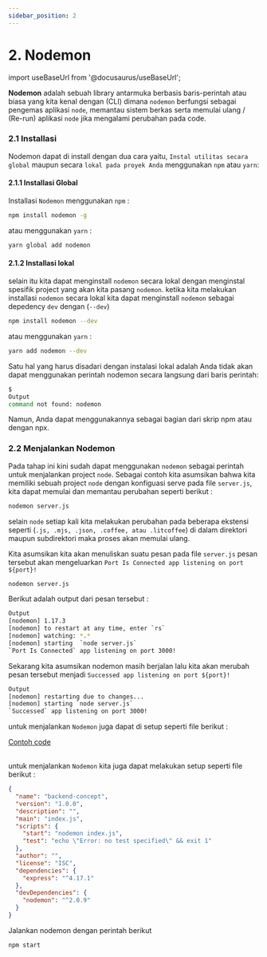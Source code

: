```yaml
---
sidebar_position: 2
---
```


# 2. Nodemon

import useBaseUrl from '@docusaurus/useBaseUrl';

**Nodemon** adalah sebuah library antarmuka berbasis baris-perintah atau biasa yang kita kenal dengan (CLI) dimana `nodemon` berfungsi sebagai pengemas aplikasi `node`, memantau sistem berkas serta memulai ulang / (Re-run) aplikasi `node` jika mengalami perubahan pada code.

### 2.1 Installasi

Nodemon dapat di install dengan dua cara yaitu, `Instal utilitas secara global` maupun secara `lokal pada proyek Anda` menggunakan `npm` atau `yarn`:

#### 2.1.1 Installasi Global

Installasi `Nodemon` menggunakan `npm` :

```bash
npm install nodemon -g
```

atau menggunakan `yarn` :

```bash
yarn global add nodemon
```

#### 2.1.2 Installasi lokal

selain itu kita dapat menginstall `nodemon` secara lokal dengan menginstal spesifik project yang akan kita pasang `nodemon`. ketika kita melakukan installasi `nodemon` secara lokal kita dapat menginstall `nodemon` sebagai depedency `dev` dengan (`--dev`)

```bash
npm install nodemon --dev
```

atau menggunakan `yarn` :

```bash
yarn add nodemon --dev
```

Satu hal yang harus disadari dengan instalasi lokal adalah Anda tidak akan dapat menggunakan perintah nodemon secara langsung dari baris perintah:

```bash
$
Output
command not found: nodemon
```

Namun, Anda dapat menggunakannya sebagai bagian dari skrip npm atau dengan npx.

### 2.2 Menjalankan Nodemon

Pada tahap ini kini sudah dapat menggunakan `nodemon` sebagai perintah untuk menjalankan project `node`. Sebagai contoh kita asumsikan bahwa kita memiliki sebuah project `node` dengan konfiguasi serve pada file `server.js`, kita dapat memulai dan memantau perubahan seperti berikut :

```bash
nodemon server.js
```

selain `node` setiap kali kita melakukan perubahan pada beberapa ekstensi seperti (`.js, .mjs, .json, .coffee, atau .litcoffee`) di dalam direktori maupun subdirektori maka proses akan memulai ulang.

Kita asumsikan kita akan menuliskan suatu pesan pada file `server.js` pesan tersebut akan mengeluarkan `Port Is Connected app listening on port ${port}!`

```bash
nodemon server.js
```

Berikut adalah output dari pesan tersebut :

```bash
Output
[nodemon] 1.17.3
[nodemon] to restart at any time, enter `rs`
[nodemon] watching: *.*
[nodemon] starting  `node server.js`
`Port Is Connected` app listening on port 3000!
```

Sekarang kita asumsikan nodemon masih berjalan lalu kita akan merubah pesan tersebut menjadi `Successed app listening on port ${port}!`

```bash
Output
[nodemon] restarting due to changes...
[nodemon] starting `node server.js`
`Successed` app listening on port 3000!
```

untuk menjalankan `Nodemon` juga dapat di setup seperti file berikut :

<a class="btn-example-code" href="https://github.com/demo-dumbways/ebook-code-results-stage-2-backend/blob/2-expressjs-fundamental/package.json">
Contoh code
</a>

<br />
<br />

untuk menjalankan `Nodemon` kita juga dapat melakukan setup seperti file berikut :

```json {7} title=package.json
{
  "name": "backend-concept",
  "version": "1.0.0",
  "description": "",
  "main": "index.js",
  "scripts": {
    "start": "nodemon index.js",
    "test": "echo \"Error: no test specified\" && exit 1"
  },
  "author": "",
  "license": "ISC",
  "dependencies": {
    "express": "^4.17.1"
  },
  "devDependencies": {
    "nodemon": "^2.0.9"
  }
}
```

Jalankan nodemon dengan perintah berikut

```
npm start
```
